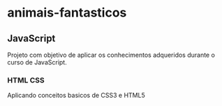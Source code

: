 # animais-fantasticos

## JavaScript
 Projeto com objetivo de aplicar os conhecimentos adqueridos durante o curso de JavaScript.
 
### HTML CSS
Aplicando conceitos basicos de CSS3 e HTML5
 
